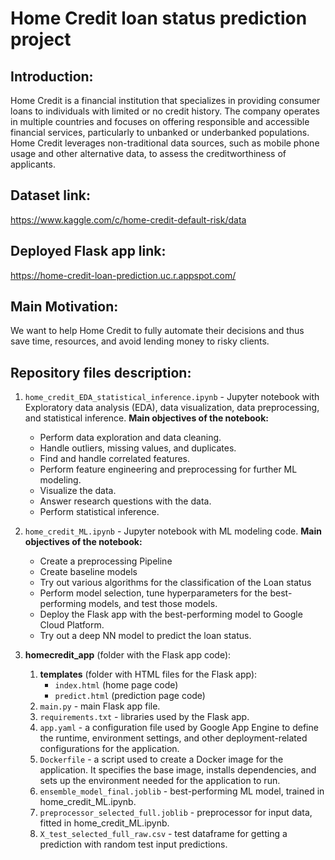 # Home Credit loan status prediction project

## Introduction:
Home Credit is a financial institution that specializes in providing consumer loans to individuals with limited or no credit history. The company operates in multiple countries and focuses on offering responsible and accessible financial services, particularly to unbanked or underbanked populations. Home Credit leverages non-traditional data sources, such as mobile phone usage and other alternative data, to assess the creditworthiness of applicants.

## Dataset link: 
https://www.kaggle.com/c/home-credit-default-risk/data

## Deployed Flask app link: 
https://home-credit-loan-prediction.uc.r.appspot.com/

## Main Motivation:
We want to help Home Credit to fully automate their decisions and thus save time, resources, and avoid lending money to risky clients.

## Repository files description:
1. ``home_credit_EDA_statistical_inference.ipynb`` - Jupyter notebook with Exploratory data analysis (EDA), data visualization, data preprocessing, and statistical inference.
   **Main objectives of the notebook:**
   - Perform data exploration and data cleaning.
   - Handle outliers, missing values, and duplicates.
   - Find and handle correlated features.
   - Perform feature engineering and preprocessing for further ML modeling.
   - Visualize the data.
   - Answer research questions with the data.
   - Perform statistical inference.

2. ``home_credit_ML.ipynb`` - Jupyter notebook with ML modeling code.
   **Main objectives of the notebook:**
   - Create a preprocessing Pipeline
   - Create baseline models
   - Try out various algorithms for the classification of the Loan status
   - Perform model selection, tune hyperparameters for the best-performing models, and test those models.
   - Deploy the Flask app with the best-performing model to Google Cloud Platform.
   - Try out a deep NN model to predict the loan status.
     
3. **homecredit_app** (folder with the Flask app code):
   1) **templates** (folder with HTML files for the Flask app):
       - ``index.html`` (home page code)
       - ``predict.html`` (prediction page code)
   2) ``main.py`` - main Flask app file.
   3) ``requirements.txt`` - libraries used by the Flask app.
   4) ``app.yaml`` - a configuration file used by Google App Engine to define the runtime, environment settings, and other deployment-related configurations for the application.
   5) ``Dockerfile`` - a script used to create a Docker image for the application. It specifies the base image, installs dependencies, and sets up the environment needed for the application to run.
   6) ``ensemble_model_final.joblib`` - best-performing ML model, trained in home_credit_ML.ipynb.
   7) ``preprocessor_selected_full.joblib`` - preprocessor for input data, fitted in home_credit_ML.ipynb.
   8) ``X_test_selected_full_raw.csv`` - test dataframe for getting a prediction with random test input predictions.
